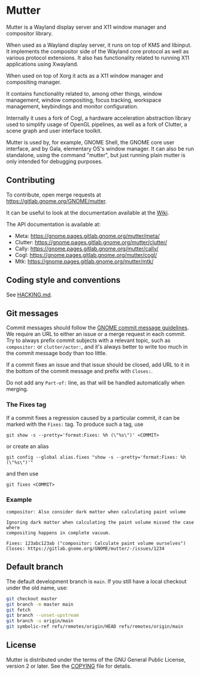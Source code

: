 # Mutter

Mutter is a Wayland display server and X11 window manager and compositor library.

When used as a Wayland display server, it runs on top of KMS and libinput. It
implements the compositor side of the Wayland core protocol as well as various
protocol extensions. It also has functionality related to running X11
applications using Xwayland.

When used on top of Xorg it acts as a X11 window manager and compositing manager.

It contains functionality related to, among other things, window management,
window compositing, focus tracking, workspace management, keybindings and
monitor configuration.

Internally it uses a fork of Cogl, a hardware acceleration abstraction library
used to simplify usage of OpenGL pipelines, as well as a fork of Clutter, a
scene graph and user interface toolkit.

Mutter is used by, for example, GNOME Shell, the GNOME core user interface, and
by  Gala, elementary OS's window manager. It can also be run standalone, using
the  command "mutter", but just running plain mutter is only intended for
debugging purposes.

## Contributing

To contribute, open merge requests at https://gitlab.gnome.org/GNOME/mutter.

It can be useful to look at the documentation available at the
[Wiki](https://gitlab.gnome.org/GNOME/mutter/-/wikis/home).

The API documentation is available at:

- Meta: <https://gnome.pages.gitlab.gnome.org/mutter/meta/>
- Clutter: <https://gnome.pages.gitlab.gnome.org/mutter/clutter/>
- Cally: <https://gnome.pages.gitlab.gnome.org/mutter/cally/>
- Cogl: <https://gnome.pages.gitlab.gnome.org/mutter/cogl/>
- Mtk: <https://gnome.pages.gitlab.gnome.org/mutter/mtk/>

## Coding style and conventions

See [HACKING.md](./HACKING.md).

## Git messages

Commit messages should follow the [GNOME commit message
guidelines](https://wiki.gnome.org/Git/CommitMessages). We require an URL
to either an issue or a merge request in each commit. Try to always prefix
commit subjects with a relevant topic, such as `compositor:` or
`clutter/actor:`, and it's always better to write too much in the commit
message body than too little.

If a commit fixes an issue and that issue should be closed, add URL to it in
the bottom of the commit message and prefix with `Closes:`.

Do not add any `Part-of:` line, as that will be handled automatically when
merging.

### The Fixes tag

If a commit fixes a regression caused by a particular commit, it can be marked
with the `Fixes:` tag. To produce such a tag, use

```
git show -s --pretty='format:Fixes: %h (\"%s\")' <COMMIT>
```

or create an alias

```
git config --global alias.fixes "show -s --pretty='format:Fixes: %h (\"%s\")'"
```

and then use

```
git fixes <COMMIT>
```

### Example

```
compositor: Also consider dark matter when calculating paint volume

Ignoring dark matter when calculating the paint volume missed the case where
compositing happens in complete vacuum.

Fixes: 123abc123ab ("compositor: Calculate paint volume ourselves")
Closes: https://gitlab.gnome.org/GNOME/mutter/-/issues/1234
```

## Default branch

The default development branch is `main`. If you still have a local
checkout under the old name, use:
```sh
git checkout master
git branch -m master main
git fetch
git branch --unset-upstream
git branch -u origin/main
git symbolic-ref refs/remotes/origin/HEAD refs/remotes/origin/main
```

## License

Mutter is distributed under the terms of the GNU General Public License,
version 2 or later. See the [COPYING][license] file for detalis.

[bug-tracker]: https://gitlab.gnome.org/GNOME/mutter/issues
[license]: COPYING
